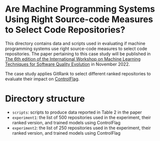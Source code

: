 # Are Machine Programming Systems Using Right Source-code Measures to Select Code Repositories?

This directory contains data and scripts used in evaluating if machine
programming systems use right source-code measures to select code repositories.
The paper pertaining to this case study will be published in [The 6th edition of
the International Workshop on Machine Learning Techniques for Software Quality
Evolution](https://maltesque2022.github.io/) in November 2022.

The case study applies GitRank to select different ranked repositories to
evaluate their impact on
[ControlFlag](https://github.com/IntelLabs/control-flag).

# Directory structure

- `scripts`: scripts to produce data reported in Table 2 in the paper
- `experiment1`: the list of 500 repositories used in the experiment, their ranked version,
  and trained models using ControlFlag
- `experiment2`: the list of 250 repositories used in the experiment, their ranked version,
  and trained models using ControlFlag

